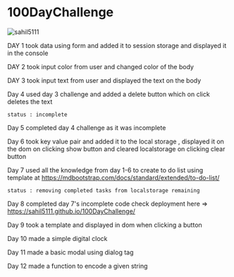 # 100DayChallenge

<p align="left"> <img src="https://komarev.com/ghpvc/?username=sahil5111&label=Profile%20views&color=0e75b6&style=flat" alt="sahil5111" /> </p>

DAY 1 
    took data using form and added it to session storage and displayed it in the console

DAY 2
    took input color from user and changed color of the body 

DAY 3
    took input text from user and displayed the text on the body

Day 4 
    used day 3 challenge and added a delete button which on click deletes the text 

    status : incomplete

Day 5
    completed day 4 challenge as it was incomplete

Day 6 
    took key value pair and added it to the local storage , displayed it on the dom on clicking show button and cleared localstorage on clicking clear button

Day 7
    used all the knowledge from day 1-6 to create to do list using template at https://mdbootstrap.com/docs/standard/extended/to-do-list/
    
    status : removing completed tasks from localstorage remaining 

Day 8
    completed day 7's incomplete code
    check deployment here => https://sahil5111.github.io/100DayChallenge/

Day 9
    took a template and displayed in dom when clicking a button

Day 10 
    made a simple digital clock

Day 11 
    made a basic modal using dialog tag

Day 12
    made a function to encode a given string <!-- solution to  very challenging quiz-->